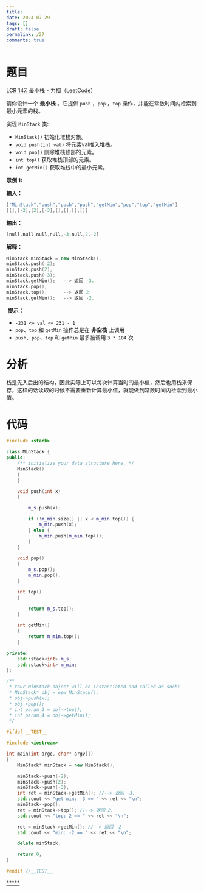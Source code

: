 ```yaml
---
title: 
date: 2024-07-29
tags: []
draft: false
permalink: /27
comments: true
---
```

# 题目   

[LCR 147. 最小栈 - 力扣（LeetCode）](https://leetcode.cn/problems/bao-han-minhan-shu-de-zhan-lcof/description/)  

请你设计一个 **最小栈** 。它提供 `push` ，`pop` ，`top` 操作，并能在常数时间内检索到最小元素的栈。

实现 `MinStack` 类:

- `MinStack()` 初始化堆栈对象。
- `void push(int val)` 将元素val推入堆栈。
- `void pop()` 删除堆栈顶部的元素。
- `int top()` 获取堆栈顶部的元素。
- `int getMin()` 获取堆栈中的最小元素。

**示例 1:**

**输入：**  
```cpp
["MinStack","push","push","push","getMin","pop","top","getMin"]
[[],[-2],[2],[-3],[],[],[],[]]
```

**输出：**  
```cpp
[null,null,null,null,-3,null,2,-2]
```

**解释：**  
```cpp
MinStack minStack = new MinStack();
minStack.push(-2);
minStack.push(2);
minStack.push(-3);
minStack.getMin();   --> 返回 -3.
minStack.pop();
minStack.top();      --> 返回 2.
minStack.getMin();   --> 返回 -2.
```

 **提示：**

- `-231 <= val <= 231 - 1`
- `pop`、`top` 和 `getMin` 操作总是在 **非空栈** 上调用
- `push`、`pop`、`top` 和 `getMin` 最多被调用 `3 * 104` 次

# 分析  

栈是先入后出的结构，因此实际上可以每次计算当时的最小值，然后也用栈来保存，这样的话读取的时候不需要重新计算最小值，就能做到常数时间内检索到最小值。  



# 代码  

```cpp
#include <stack>

class MinStack {
public:
    /** initialize your data structure here. */
    MinStack()
    {
    }

    void push(int x)
    {

        m_s.push(x);

        if (!m_min.size() || x < m_min.top()) {
            m_min.push(x);
        } else {
            m_min.push(m_min.top());
        }
    }

    void pop()
    {
        m_s.pop();
        m_min.pop();
    }

    int top()
    {

        return m_s.top();
    }

    int getMin()
    {
        return m_min.top();
    }

private:
    std::stack<int> m_s;
    std::stack<int> m_min;
};

/**
 * Your MinStack object will be instantiated and called as such:
 * MinStack* obj = new MinStack();
 * obj->push(x);
 * obj->pop();
 * int param_3 = obj->top();
 * int param_4 = obj->getMin();
 */

#ifdef __TEST__

#include <iostream>

int main(int argc, char* argv[])
{
    MinStack* minStack = new MinStack();

    minStack->push(-2);
    minStack->push(2);
    minStack->push(-3);
    int ret = minStack->getMin(); //--> 返回 -3.
    std::cout << "get min: -3 == " << ret << "\n";
    minStack->pop();
    ret = minStack->top(); //--> 返回 2.
    std::cout << "top: 2 == " << ret << "\n";

    ret = minStack->getMin(); //--> 返回 -2
    std::cout << "min: -2 == " << ret << "\n";

    delete minStack;

    return 0;
}

#endif //__TEST__

```


[*****](WB/Develop/CPP%20BEA/14%20算法与数据结构/1%20栈和队列/1%20栈和队列.md)
